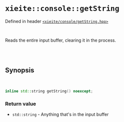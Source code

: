# `xieite::console::getString`
Defined in header [`<xieite/console/getString.hpp>`](../../include/xieite/console/getString.hpp)

<br/>

Reads the entire input buffer, clearing it in the process.

<br/><br/>

## Synopsis

<br/>

```cpp
inline std::string getString() noexcept;
```
### Return value
- `std::string` - Anything that's in the input buffer
